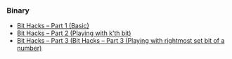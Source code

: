 ### Binary

- [Bit Hacks – Part 1 (Basic)](https://github.com/vakulin95/C-tasks/tree/master/quora.com/Binary/1)
- [Bit Hacks – Part 2 (Playing with k’th bit)](https://github.com/vakulin95/C-tasks/tree/master/quora.com/Binary/2)
- [Bit Hacks – Part 3 (Bit Hacks – Part 3 (Playing with rightmost set bit of a number)](https://github.com/vakulin95/C-tasks/tree/master/quora.com/Binary/3)
